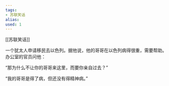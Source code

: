 ```yaml
---
tags: 
- 苏联笑话 
alias:
used: 1
---
```

[[苏联笑话]]


一个犹太人申请移民去以色列。据他说，他的哥哥在以色列病得很重，需要帮助。办公室的官员问他： 

“那为什么不让你的哥哥来这里，而要你亲自过去？” 

“我的哥哥是得了病，但还没有得精神病。”  



